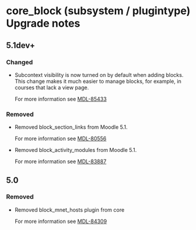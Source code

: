 # core_block (subsystem / plugintype) Upgrade notes

## 5.1dev+

### Changed

- Subcontext visibility is now turned on by default when adding blocks. This change makes it much easier to manage blocks, for example, in courses that lack a view page.

  For more information see [MDL-85433](https://tracker.moodle.org/browse/MDL-85433)

### Removed

- Removed block_section_links from Moodle 5.1.

  For more information see [MDL-80556](https://tracker.moodle.org/browse/MDL-80556)
- Removed block_activity_modules from Moodle 5.1.

  For more information see [MDL-83887](https://tracker.moodle.org/browse/MDL-83887)

## 5.0

### Removed

- Removed block_mnet_hosts plugin from core

  For more information see [MDL-84309](https://tracker.moodle.org/browse/MDL-84309)
